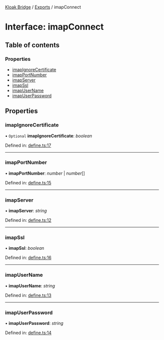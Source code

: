 [Kloak Bridge](../README.md) / [Exports](../modules.md) / imapConnect

# Interface: imapConnect

## Table of contents

### Properties

- [imapIgnoreCertificate](imapconnect.md#imapignorecertificate)
- [imapPortNumber](imapconnect.md#imapportnumber)
- [imapServer](imapconnect.md#imapserver)
- [imapSsl](imapconnect.md#imapssl)
- [imapUserName](imapconnect.md#imapusername)
- [imapUserPassword](imapconnect.md#imapuserpassword)

## Properties

### imapIgnoreCertificate

• `Optional` **imapIgnoreCertificate**: *boolean*

Defined in: [define.ts:17](https://github.com/CoNET-project/kloak-bridge/blob/94a2fac/src/define.ts#L17)

___

### imapPortNumber

• **imapPortNumber**: *number* \| *number*[]

Defined in: [define.ts:15](https://github.com/CoNET-project/kloak-bridge/blob/94a2fac/src/define.ts#L15)

___

### imapServer

• **imapServer**: *string*

Defined in: [define.ts:12](https://github.com/CoNET-project/kloak-bridge/blob/94a2fac/src/define.ts#L12)

___

### imapSsl

• **imapSsl**: *boolean*

Defined in: [define.ts:16](https://github.com/CoNET-project/kloak-bridge/blob/94a2fac/src/define.ts#L16)

___

### imapUserName

• **imapUserName**: *string*

Defined in: [define.ts:13](https://github.com/CoNET-project/kloak-bridge/blob/94a2fac/src/define.ts#L13)

___

### imapUserPassword

• **imapUserPassword**: *string*

Defined in: [define.ts:14](https://github.com/CoNET-project/kloak-bridge/blob/94a2fac/src/define.ts#L14)
